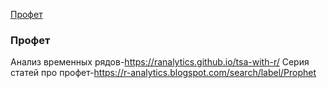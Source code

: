 [Профет](#Профет) 



### Профет 
Анализ временных рядов-https://ranalytics.github.io/tsa-with-r/
Серия статей про профет-https://r-analytics.blogspot.com/search/label/Prophet

	

